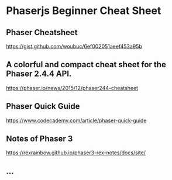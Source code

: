 # Phaserjs Beginner Cheat Sheet

## Phaser Cheatsheet

https://gist.github.com/woubuc/6ef002051aeef453a95b


## A colorful and compact cheat sheet for the Phaser 2.4.4 API.

https://phaser.io/news/2015/12/phaser244-cheatsheet

## Phaser Quick Guide

https://www.codecademy.com/article/phaser-quick-guide

## Notes of Phaser 3

https://rexrainbow.github.io/phaser3-rex-notes/docs/site/


## ...